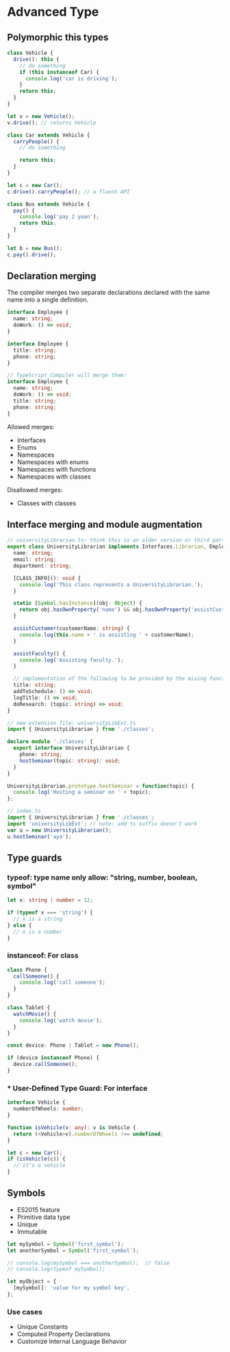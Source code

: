 # Advanced Type

## Polymorphic this types

```ts
class Vehicle {
  drive(): this {
    // do something
    if (this instanceof Car) {
      console.log('car is driving');
    }
    return this;
  }
}

let v = new Vehicle();
v.drive(); // returns Vehicle

class Car extends Vehicle {
  carryPeople() {
    // do something

    return this;
  }
}

let c = new Car();
c.drive().carryPeople(); // a fluent API

class Bus extends Vehicle {
  pay() {
    console.log('pay 2 yuan');
    return this;
  }
}

let b = new Bus();
c.pay().drive();
```

## Declaration merging

The compiler merges two separate declarations declared with the same name into a single definition.

```ts
interface Employee {
  name: string;
  doWork: () => void;
}

interface Employee {
  title: string;
  phone: string;
}

// TypeScript Compiler will merge them:
interface Employee {
  name: string;
  doWork: () => void;
  title: string;
  phone: string;
}
```

Allowed merges:

* Interfaces
* Enums
* Namespaces
* Namespaces with enums
* Namespaces with functions
* Namespaces with classes

Disallowed merges:

* Classes with classes

## Interface merging and module augmentation

```ts
// universityLibrarian.ts: think this is an older version or third party lib. You cannot modify but extend it.
export class UniversityLibrarian implements Interfaces.Librarian, Employee, Researcher {
  name: string;
  email: string;
  department: string;

  [CLASS_INFO](): void {
    console.log('This class represents a UniversityLibrarian.');
  }

  static [Symbol.hasInstance](obj: Object) {
    return obj.hasOwnProperty('name') && obj.hasOwnProperty('assistCustomer');
  }

  assistCustomer(customerName: string) {
    console.log(this.name + ' is assisting ' + customerName);
  }

  assistFaculty() {
    console.log('Assisting faculty.');
  }

  // implementation of the following to be provided by the mixing function
  title: string;
  addToSchedule: () => void;
  logTitle: () => void;
  doResearch: (topic: string) => void;
}

// new extension file: universityLibExt.ts
import { UniversityLibrarian } from './classes';

declare module './classes' {
  export interface UniversityLibrarian {
    phone: string;
    hostSeminar(topic: string): void;
  }
}

UniversityLibrarian.prototype.hostSeminar = function(topic) {
  console.log('Hosting a seminar on ' + topic);
};

// index.ts
import { UniversityLibrarian } from './classes';
import 'universityLibExt'; // note: add ts suffix doesn't work
var u = new UniversityLibrarian();
u.hostSeminar('aya');
```

## Type guards

### typeof: type name only allow: "string, number, boolean, symbol"

```ts
let x: string | number = 12;

if (typeof x === 'string') {
  // x is a string
} else {
  // x is a number
}
```

### instanceof: For class

```ts
class Phone {
  callSomeone() {
    console.log('call someone');
  }
}

class Tablet {
  watchMovie() {
    console.log('watch movie');
  }
}

const device: Phone | Tablet = new Phone();

if (device instanceof Phone) {
  device.callSomeone();
}
```

### \* User-Defined Type Guard: For interface

```ts
interface Vehicle {
  numberOfWheels: number;
}

function isVehicle(v: any): v is Vehicle {
  return (<Vehicle>v).numberOfWheels !== undefined;
}

let c = new Car();
if (isVehicle(c)) {
  // it's a vehicle
}
```

## Symbols

* ES2015 feature
* Primitive data type
* Unique
* Immutable

```ts
let mySymbol = Symbol('first_symbol');
let anotherSymbol = Symbol('first_symbol');

// console.log(mySymbol === anotherSymbol);  // false
// console.log(typeof mySymbol);

let myObject = {
  [mySymbol]: 'value for my symbol key',
};
```

### Use cases

* Unique Constants
* Computed Property Declarations
* Customize Internal Language Behavior
